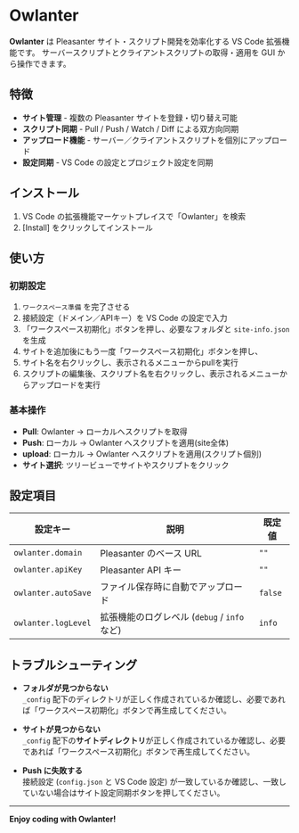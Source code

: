 # Owlanter

**Owlanter** は Pleasanter サイト・スクリプト開発を効率化する VS Code 拡張機能です。
サーバースクリプトとクライアントスクリプトの取得・適用を GUI から操作できます。


## 特徴

- **サイト管理** - 複数の Pleasanter サイトを登録・切り替え可能  
- **スクリプト同期** - Pull / Push / Watch / Diff による双方向同期  
- **アップロード機能** - サーバー／クライアントスクリプトを個別にアップロード  
- **設定同期** - VS Code の設定とプロジェクト設定を同期

## インストール

1. VS Code の拡張機能マーケットプレイスで「Owlanter」を検索  
2. [Install] をクリックしてインストール

## 使い方

### 初期設定

1. `ワークスペース準備` を完了させる  
2. 接続設定（ドメイン／APIキー）を VS Code の設定で入力  
3. 「ワークスペース初期化」ボタンを押し、必要なフォルダと `site-info.json` を生成  
4. サイトを追加後にもう一度「ワークスペース初期化」ボタンを押し、
5. サイト名を右クリックし、表示されるメニューからpullを実行
6. スクリプトの編集後、スクリプト名を右クリックし、表示されるメニューからアップロードを実行

### 基本操作

- **Pull**: Owlanter → ローカルへスクリプトを取得  
- **Push**: ローカル → Owlanter へスクリプトを適用(site全体)  
- **upload**: ローカル → Owlanter へスクリプトを適用(スクリプト個別)  
- **サイト選択**: ツリービューでサイトやスクリプトをクリック

## 設定項目

| 設定キー             | 説明                                       | 既定値 |
|----------------------|--------------------------------------------|--------|
| `owlanter.domain`    | Pleasanter のベース URL                    | `""`   |
| `owlanter.apiKey`    | Pleasanter API キー                        | `""`   |
| `owlanter.autoSave`  | ファイル保存時に自動でアップロード         | `false` |
| `owlanter.logLevel`  | 拡張機能のログレベル (`debug` / `info` など) | `info` |

## トラブルシューティング

- **フォルダが見つからない**  
  `_config` 配下のディレクトリが正しく作成されているか確認し、必要であれば「ワークスペース初期化」ボタンで再生成してください。

- **サイトが見つからない**  
  `_config` 配下の**サイトディレクトリ**が正しく作成されているか確認し、必要であれば「ワークスペース初期化」ボタンで再生成してください。

- **Push に失敗する**  
  接続設定 (`config.json` と VS Code 設定) が一致しているか確認し、一致していない場合はサイト設定同期ボタンを押してください。

---

**Enjoy coding with Owlanter!**
